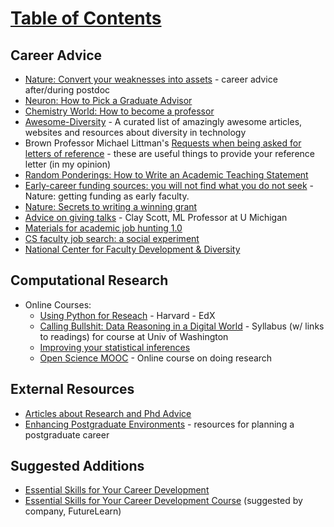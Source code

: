 # [Table of Contents](/Phd-Resources)

## Career Advice

  * [Nature: Convert your weaknesses into assets](https://www.nature.com/articles/d41586-018-04162-9) - career advice after/during postdoc
  * <a href="http://www.cell.com/neuron/abstract/S0896-6273(13)00907-0">Neuron: How to Pick a Graduate Advisor</a>
  * [Chemistry World: How to become a professor](https://www.chemistryworld.com/careers/how-to-become-a-professor/3008605.article)
  * [Awesome-Diversity](https://github.com/folkswhocode/awesome-diversity) - A curated list of amazingly awesome articles, websites and resources about diversity in technology
  * Brown Professor Michael Littman's [Requests when being asked for letters of reference](http://cs.brown.edu/~mlittman/etc/review-guidelines) - these are useful things to provide your reference letter (in my opinion)
  * [Random Ponderings: How to Write an Academic Teaching Statement](http://yyue.blogspot.com/2016/12/how-to-write-academic-teaching-statement.html)
  * [Early-career funding sources: you will not find what you do not seek](https://www.nature.com/articles/d41586-019-03873-x) - Nature: getting funding as early faculty. 
  * [Nature: Secrets to writing a winning grant](https://www.nature.com/articles/d41586-019-03914-5)
  * [Advice on giving talks](https://web.eecs.umich.edu/~cscott/talk_advice.htm) - Clay Scott, ML Professor at U Michigan
  * [Materials for academic job hunting 1.0](https://medium.com/@shuruiz/materials-for-academic-job-hunting-1-0-44dafd52b6bd)
  * [CS faculty job search: a social experiment](https://medium.com/@SuprShastri/cs-faculty-job-search-a-social-experiment-16f9b4273ebc?s=09)
  * [National Center for Faculty Development & Diversity](https://www.facultydiversity.org/)

## Computational Research
  
  * Online Courses:
    * [Using Python for Reseach](https://www.edx.org/course/using-python-research-harvardx-ph526x-0) - Harvard - EdX 
    * [Calling Bullshit: Data Reasoning in a Digital World](http://callingbullshit.org/syllabus.html) - Syllabus (w/ links to readings) for course at Univ of Washington
    * [Improving your statistical inferences](https://www.coursera.org/learn/statistical-inferences)
    * [Open Science MOOC](https://opensciencemooc.eu/) - Online course on doing research


## External Resources

  * [Articles about Research and Phd Advice](https://github.com/smilli/research-advice)
  * [Enhancing Postgraduate Environments](http://postgradenvironments.com/) - resources for planning a postgraduate career


## Suggested Additions

  * [Essential Skills for Your Career Development
](https://www.futurelearn.com/courses/essential-skills-for-your-career-development)
  * [Essential Skills for Your Career Development Course](https://www.futurelearn.com/courses/essential-skills-for-your-career-development) (suggested by company, FutureLearn)